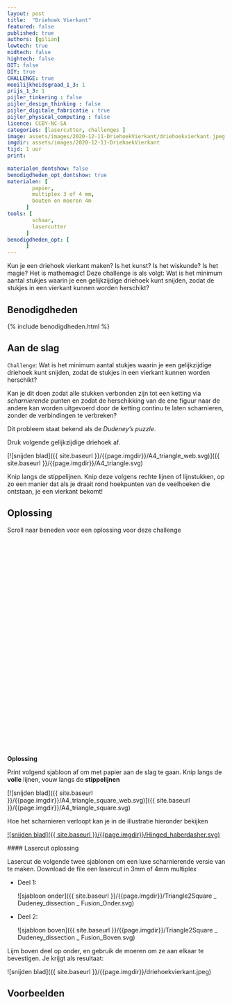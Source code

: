 ```yaml
---
layout: post
title:  "Driehoek Vierkant"
featured: false
published: true
authors: [gilian]
lowtech: true
midtech: false
hightech: false
DIT: false
DIY: true
CHALLENGE: true
moeilijkheidsgraad_1_3: 1
prijs_1_3: 1
pijler_tinkering : false
pijler_design_thinking : false
pijler_digitale_fabricatie : true
pijler_physical_computing : false
licence: CCBY-NC-SA 
categories: [lasercutter, challenges ]
image: assets/images/2020-12-11-DriehoekVierkant/driehoekvierkant.jpeg
imgdir: assets/images/2020-12-11-DriehoekVierkant
tijd: 1 uur
print:
    
materialen_dontshow: false
benodigdheden_opt_dontshow: true
materialen: [
        papier,
        multiplex 3 of 4 mm,
        bouten en moeren 4m
      ]
tools: [
        schaar,
        lasercutter
      ]
benodigdheden_opt: [
      ]
---
```


Kun je een driehoek vierkant maken? Is het kunst? Is het wiskunde? Is het magie? Het is mathemagic! Deze challenge is als volgt: Wat is het minimum aantal stukjes waarin je een gelijkzijdige driehoek kunt snijden, zodat de stukjes in een vierkant kunnen worden herschikt?


## Benodigdheden

{% include benodigdheden.html %}


## Aan de slag 

`Challenge`: Wat is het minimum aantal stukjes waarin je een gelijkzijdige  driehoek kunt snijden, zodat de stukjes in een vierkant kunnen worden herschikt?

Kan je dit doen zodat alle stukken verbonden zijn tot een ketting via *scharnierende* punten en zodat de herschikking van de ene figuur naar de andere kan worden uitgevoerd door de ketting continu te laten scharnieren, zonder de verbindingen te verbreken? 

Dit probleem staat bekend als de *Dudeney’s puzzle*. 

Druk volgende gelijkzijdige driehoek af. 

[![snijden blad]({{ site.baseurl }}/{{page.imgdir}}/A4_triangle_web.svg)]({{ site.baseurl }}/{{page.imgdir}}/A4_triangle.svg)

Knip langs de stippelijnen. Knip deze volgens rechte lijnen of lijnstukken, op zo een manier dat als je draait rond hoekpunten van de veelhoeken die ontstaan, je een vierkant bekomt!

## Oplossing

Scroll naar beneden voor een oplossing voor deze challenge

&nbsp;


&nbsp;


&nbsp;


&nbsp;


&nbsp;


&nbsp;


&nbsp;


&nbsp;

&nbsp;


&nbsp;


&nbsp;


&nbsp;


&nbsp;


&nbsp;


&nbsp;


&nbsp;

**Oplossing**

Print volgend sjabloon af om met papier aan de slag te gaan. Knip langs de **volle** lijnen, vouw langs de **stippelijnen**

[![snijden blad]({{ site.baseurl }}/{{page.imgdir}}/A4_triangle_square_web.svg)]({{ site.baseurl }}/{{page.imgdir}}/A4_triangle_square.svg)

Hoe het scharnieren verloopt kan je in de illustratie hieronder bekijken

[![snijden blad]({{ site.baseurl }}/{{page.imgdir}}/Hinged_haberdasher.svg)]()


<div class="border_boxmaakbib01_img" markdown="1">
#### Lasercut oplossing

Lasercut de volgende twee sjablonen om een luxe scharnierende versie van te maken. Download de file een lasercut in 3mm of  4mm multiplex

* Deel 1: 

    ![sjabloon onder]({{ site.baseurl }}/{{page.imgdir}}/Triangle2Square _ Dudeney_dissection _ Fusion_Onder.svg)

* Deel 2: 

    ![sjabloon boven]({{ site.baseurl }}/{{page.imgdir}}/Triangle2Square _ Dudeney_dissection _ Fusion_Boven.svg)

Lijm boven deel op onder, en gebruik de moeren om ze aan elkaar te bevestigen. Je krijgt als resultaat:

![snijden blad]({{ site.baseurl }}/{{page.imgdir}}/driehoekvierkant.jpeg)

</div>


## Voorbeelden

